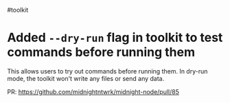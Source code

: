 #toolkit
# Added `--dry-run` flag in toolkit to test commands before running them

This allows users to try out commands before running them. In dry-run mode, the
toolkit won't write any files or send any data.

PR: https://github.com/midnightntwrk/midnight-node/pull/85
